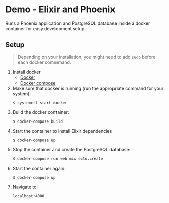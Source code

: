 # Demo - Elixir and Phoenix
Runs a Phoenix application and PostgreSQL database inside a docker container for easy development setup.

## Setup
> Depending on your installation, you might need to add `sudo` before each docker commmand.

1. Install docker
    * [Docker](https://docs.docker.com/get-started/)
    * [Docker compose](https://docs.docker.com/compose/)
2. Make sure that docker is running (run the appropriate command for your system):
    ```
    $ systemctl start docker
    ```
3. Build the docker container:
    ```
    $ docker-compose build
    ```
4. Start the container to install Elixir dependencies
    ```
    $ docker-compose up
    ```
5. Stop the container and create the PostgreSQL database:
    ```
    $ docker-compose run web mix ecto.create
    ```
6. Start the container again:
    ```
    $ docker-compose up
    ```
6. Navigate to:
    ```
    localhost:4000
    ```
